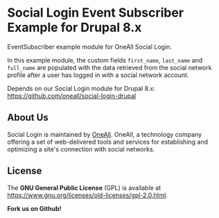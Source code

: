 # Social Login Event Subscriber Example for Drupal 8.x
EventSubscriber example module for OneAll Social Login. 

In this example module, the custom fields `first_name`, `last_name` and `full_name` 
are populated with the data retrieved from the social network profile after a user
has logged in with a social network account.

Depends on our Social Login module for Drupal 8.x:
https://github.com/oneall/social-login-drupal

 
## About Us
Social Login is maintained by [OneAll](https://www.oneall.com/). OneAll, a technology company offering a set of 
web-delivered tools and services for establishing and optimizing a site's connection with social networks.

## License
The **GNU General Public License** (GPL) is available at https://www.gnu.org/licenses/old-licenses/gpl-2.0.html.


**Fork us on Github!**
